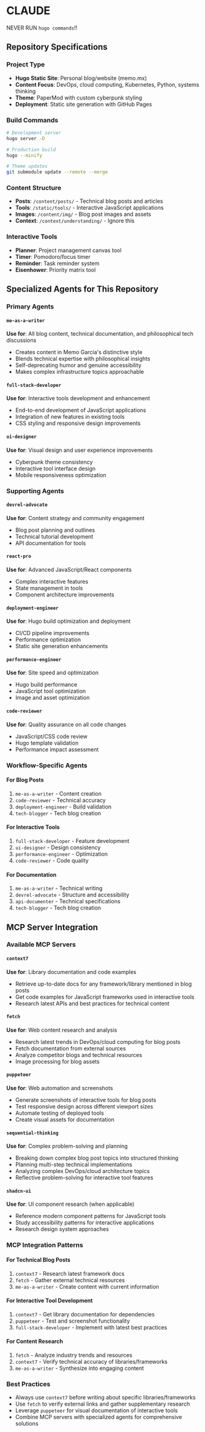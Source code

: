 # CLAUDE

NEVER RUN `hugo commands`!! 

## Repository Specifications

### Project Type
- **Hugo Static Site**: Personal blog/website (memo.mx)
- **Content Focus**: DevOps, cloud computing, Kubernetes, Python, systems thinking
- **Theme**: PaperMod with custom cyberpunk styling
- **Deployment**: Static site generation with GitHub Pages

### Build Commands
```bash
# Development server
hugo server -D

# Production build
hugo --minify

# Theme updates
git submodule update --remote --merge
```

### Content Structure
- **Posts**: `/content/posts/` - Technical blog posts and articles
- **Tools**: `/static/tools/` - Interactive JavaScript applications
- **Images**: `/content/img/` - Blog post images and assets
- **Context**: `/context/understanding/` - Ignore this

### Interactive Tools
- **Planner**: Project management canvas tool
- **Timer**: Pomodoro/focus timer
- **Reminder**: Task reminder system  
- **Eisenhower**: Priority matrix tool

## Specialized Agents for This Repository

### Primary Agents

#### `me-as-a-writer`
**Use for**: All blog content, technical documentation, and philosophical tech discussions
- Creates content in Memo Garcia's distinctive style
- Blends technical expertise with philosophical insights
- Self-deprecating humor and genuine accessibility
- Makes complex infrastructure topics approachable

#### `full-stack-developer` 
**Use for**: Interactive tools development and enhancement
- End-to-end development of JavaScript applications
- Integration of new features in existing tools
- CSS styling and responsive design improvements

#### `ui-designer`
**Use for**: Visual design and user experience improvements
- Cyberpunk theme consistency
- Interactive tool interface design
- Mobile responsiveness optimization

### Supporting Agents

#### `devrel-advocate`
**Use for**: Content strategy and community engagement
- Blog post planning and outlines
- Technical tutorial development
- API documentation for tools

#### `react-pro`
**Use for**: Advanced JavaScript/React components
- Complex interactive features
- State management in tools
- Component architecture improvements

#### `deployment-engineer`
**Use for**: Hugo build optimization and deployment
- CI/CD pipeline improvements
- Performance optimization
- Static site generation enhancements

#### `performance-engineer` 
**Use for**: Site speed and optimization
- Hugo build performance
- JavaScript tool optimization
- Image and asset optimization

#### `code-reviewer`
**Use for**: Quality assurance on all code changes
- JavaScript/CSS code review
- Hugo template validation
- Performance impact assessment

### Workflow-Specific Agents

#### For Blog Posts
1. `me-as-a-writer` - Content creation
2. `code-reviewer` - Technical accuracy
3. `deployment-engineer` - Build validation
4. `tech-blogger` - Tech blog creation

#### For Interactive Tools
1. `full-stack-developer` - Feature development
2. `ui-designer` - Design consistency
3. `performance-engineer` - Optimization
4. `code-reviewer` - Code quality

#### For Documentation
1. `me-as-a-writer` - Technical writing
2. `devrel-advocate` - Structure and accessibility
3. `api-documenter` - Technical specifications
4. `tech-blogger` - Tech blog creation

## MCP Server Integration

### Available MCP Servers

#### `context7`
**Use for**: Library documentation and code examples
- Retrieve up-to-date docs for any framework/library mentioned in blog posts
- Get code examples for JavaScript frameworks used in interactive tools
- Research latest APIs and best practices for technical content

#### `fetch`
**Use for**: Web content research and analysis
- Research latest trends in DevOps/cloud computing for blog posts
- Fetch documentation from external sources
- Analyze competitor blogs and technical resources
- Image processing for blog assets

#### `puppeteer`
**Use for**: Web automation and screenshots
- Generate screenshots of interactive tools for blog posts
- Test responsive design across different viewport sizes
- Automate testing of deployed tools
- Create visual assets for documentation

#### `sequential-thinking`
**Use for**: Complex problem-solving and planning
- Breaking down complex blog post topics into structured thinking
- Planning multi-step technical implementations
- Analyzing complex DevOps/cloud architecture topics
- Reflective problem-solving for interactive tool features

#### `shadcn-ui`
**Use for**: UI component research (when applicable)
- Reference modern component patterns for JavaScript tools
- Study accessibility patterns for interactive applications
- Research design system approaches

### MCP Integration Patterns

#### For Technical Blog Posts
1. `context7` - Research latest framework docs
2. `fetch` - Gather external technical resources
3. `me-as-a-writer` - Create content with current information

#### For Interactive Tool Development
1. `context7` - Get library documentation for dependencies
2. `puppeteer` - Test and screenshot functionality
3. `full-stack-developer` - Implement with latest best practices

#### For Content Research
1. `fetch` - Analyze industry trends and resources
2. `context7` - Verify technical accuracy of libraries/frameworks
3. `me-as-a-writer` - Synthesize into engaging content

### Best Practices
- Always use `context7` before writing about specific libraries/frameworks
- Use `fetch` to verify external links and gather supplementary research
- Leverage `puppeteer` for visual documentation of interactive tools
- Combine MCP servers with specialized agents for comprehensive solutions
